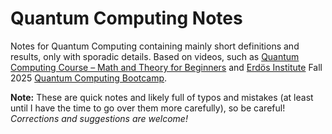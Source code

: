 # Quantum Computing Notes

Notes for Quantum Computing containing mainly short definitions and results, only with sporadic details.  Based on videos, such as [
Quantum Computing Course – Math and Theory for Beginners](https://www.youtube.com/watch?v=tsbCSkvHhMo&t=2690s) and [Erdös Institute](https://www.erdosinstitute.org) Fall 2025 [Quantum Computing Bootcamp](https://www.erdosinstitute.org/programs/fall-2025/quantum-computing-boot-camp).

**Note:** These are quick notes and likely full of typos and mistakes (at least until I have the time to go over them more carefully), so be careful!  *Corrections and suggestions are welcome!*
